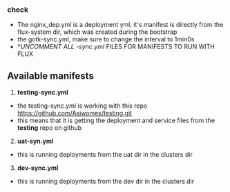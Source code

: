 ### check
* The nginx_dep.yml is a deployment yml, it's manifest is directly from the flux-system dir, which was created during the bootstrap
* the gotk-sync.yml, make sure to change the interval to 1min0s
* **UNCOMMENT ALL *-sync.yml** FILES FOR MANIFESTS TO RUN WITH FLUX

## Available manifests
1. **testing-sync.yml**
- the testing-sync.yml is working with this repo https://github.com/Asiwomex/testing.git 
- this means that it is getting the deployment and service files from the **testing** repo on github

2. **uat-syn.yml**
- this is running deployments from the uat dir in the clusters dir

3. **dev-sync.yml**
- this is running deployments from the dev dir in the clusters dir